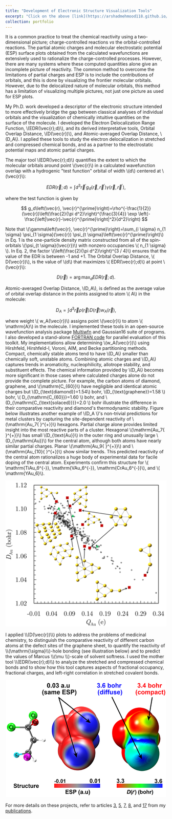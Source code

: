 ```yaml
---
title: "Development of Electronic Structure Visualization Tools"
excerpt: "Click on the above [link](https://arshadmehmood118.github.io/portfolio/3_edr/) to read about it. <br/><br/><img src='/images/EDR.png'>"
collection: portfolio
---
```


It is a common practice to treat the chemical reactivity using a two-dimensional picture; charge-controlled reactions _vs_ the orbital-controlled reactions. The partial atomic charges and molecular electrostatic potential (ESP) surface plots obtained from the calculated wavefunctions are extensively used to rationalize the charge-controlled processes. However, there are many systems where these computed quantities alone give an incomplete picture of reactivity. The common method to overcome the limitations of partial charges and ESP is to include the contributions of orbitals, and this is done by visualizing the frontier molecular orbitals. However, due to the delocalized nature of molecular orbitals, this method has a limitation of visualizing multiple pictures, not just one picture as used for ESP plots.

My Ph.D. work developed a descriptor of the electronic structure intended to more effectively bridge the gap between classical analyses of individual orbitals and the visualization of chemically intuitive quantities on the surface of the molecule. I developed the Electron Delocalization Range Function, \\(EDR(\vec{r};d)\\), and its derived interpretative tools, Orbital Overlap Distance, \\(D(\vec{r})\\), and Atomic-averaged Overlap Distance, \\(D_A\\). I applied these tools to study the electron delocalization in stretched and compressed chemical bonds, and as a partner to the electrostatic potential maps and atomic partial charges.

The major tool \\(EDR(\vec{r};d)\\) quantifies the extent to which the molecular orbitals around point \\(\vec{r}\\) in a calculated wavefunction overlap with a hydrogenic "test function" orbital of width \\(d\\) centered at \\(\vec{r}\\):

$$
EDR(\vec{r} ; d)=\int d^3 \vec{r}^{\prime} g_d\left(\vec{r}, \vec{r}^{\prime}\right) \gamma\left(\vec{r}, \vec{r}^{\prime}\right),
$$

where the test function is given by

$$
g_d\left(\vec{r}, \vec{r}^{\prime}\right)=\rho^{-\frac{1}{2}}(\vec{r})\left(\frac{2}{\pi d^2}\right)^{\frac{3}{4}} \exp \left(-\frac{\left|\vec{r}-\vec{r}^{\prime}\right|^2}{d^2}\right)
$$

Note that \\(\gamma\left(\vec{r}, \vec{r}^{\prime}\right)=\sum_{i \sigma} n_{1 \sigma} \psi_{1 \sigma}(\vec{r}) \psi_{t \sigma}\left(\vec{r}^{\prime}\right)\\) in Eq. 1 is the one-particle density matrix constructed from all of the spin-orbitals \\(\psi_{t \sigma}(\vec{r})\\) with nonzero occupancies \\( n_{1 \sigma} \\). In Eq. 2, the factor \\(\left(\frac{2}{\pi d^2}\right)^{3 / 4}\\) ensures that the value of the EDR is between -1 and +1. The Orbital Overlap Distance, \\( D(\vec{r})\\), is the value of \\(d\\) that maximizes \\( EDR(\vec{r};d)\\) at point \\(\vec{r}\\):

$$
D(\vec{r})=\arg \max _d E D R(\vec{r} ; d).
$$

Atomic-averaged Overlap Distance, \\(D_A\\), is defined as the average value of orbital overlap distance in the points assigned to atom \\( A\\) in the molecule:

$$
D_A=\int d^3 \vec{r} \rho(\vec{r}) D(\vec{r}) w_A(\vec{r}),
$$

where weight \\( w_A(\vec{r})\\) assigns point \\(\vec{r}\\) to atom \\( \mathrm{A}\\) in the molecule. I implemented these tools in an open-source wavefunction analysis package [Multiwfn](http://sobereva.com/multiwfn/) and Gaussian16 suite of programs. I also developed a stand-alone [FORTRAN code](https://github.com/bjanesko/EDRcal) for parallel evaluation of this toolkit. My implementations allow determining \\(w_A(\vec{r})\\) using Hirshfeld, Hirshfeld-I, Voroni, AIM, and Becke partitioning methods. Compact, chemically stable atoms tend to have \\(D_A\\) smaller than chemically soft, unstable atoms. Combining atomic charges and \\(D_A\\) captures trends in aromaticity, nucleophilicity, allotrope stability, and substituent effects. The chemical information provided by \\(D_A\\) becomes more significant in those cases where calculated charges alone do not provide the complete picture. For example, the carbon atoms of diamond, graphene, and \\(\mathrm{C_{60}}\\) have negligible and identical atomic charges but \\(D_{\text{diamond}}=1.54\\) bohr, \\(D_{\text{graphene}}=1.58 \\) bohr, \\( D_{\mathrm{C_{60}}}=1.60 \\) bohr, and \\(D_{\mathrm{C_{\text{solaced}}}}=2.0 \\) bohr illustrate the difference in their comparative reactivity and diamond's thermodynamic stability. Figure below illustrates another example of \\(D_A \\)'s non-trivial predictions for metal clusters by capturing the site-dependent reactivity of \\(\mathrm{Au_7{ }^{+}}\\) hexagons. Partial charge alone provides limited insight into the most reactive parts of a cluster. Hexagonal \\(\mathrm{Au_7{ }^{+}}\\) has small \\(D_{\text{Au}}\\) in the outer ring and unusually large \\(D_{\mathrm{Au}}\\) for the central atom, although both atoms have nearly similar partial charges. Planar \\(\mathrm{Au_9{ }^{+}}\\) and \\(\mathrm{Au_{10}{ }^{+}}\\) show similar trends. This predicted reactivity of the central atom rationalizes a huge body of experimental data for facile doping of the central atom. Experiments confirm this structure for \\( \mathrm{TiAu_6^{-}}, \mathrm{VAu_6^{-}}, \mathrm{CrAu_6^{-}}\\), and \\( \mathrm{YAu_6}\\).
<p align="center">
  <img src='/images/da_gold.png'>
</p>
I applied \\(D(\vec{r})\\) plots to address the problems of medicinal chemistry, to distinguish the comparative reactivity of different carbon atoms at the defect sites of the graphene sheet, to quantify the reactivity of \\(\mathrm{\sigma}\\)-hole bonding (see illustration below) and to predict the values of Marcus \\(\mu \\)-scale of solvent softness. I used the mother tool \\(EDR(\vec{r};d)\\) to analyze the stretched and compressed chemical bonds and to show how this tool captures aspects of fractional occupancy, fractional charges, and left-right correlation in stretched covalent bonds. 
<p align="center">
  <img src='/images/EDR.png'>
</p>

For more details on these projects, refer to articles [3](https://arshadmehmood118.github.io/files/paper3.pdf), [5](https://arshadmehmood118.github.io/files/paper5.pdf), [7](https://arshadmehmood118.github.io/files/paper7.pdf), [8](https://arshadmehmood118.github.io/files/paper8.pdf), and [17](https://arshadmehmood118.github.io/files/paper3.pdf) from my [publications](https://arshadmehmood118.github.io/publications/).






